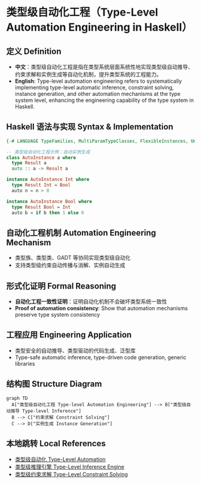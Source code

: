 # 类型级自动化工程（Type-Level Automation Engineering in Haskell）

## 定义 Definition

- **中文**：类型级自动化工程是指在类型系统层面系统性地实现类型级自动推导、约束求解和实例生成等自动化机制，提升类型系统的工程能力。
- **English**: Type-level automation engineering refers to systematically implementing type-level automatic inference, constraint solving, instance generation, and other automation mechanisms at the type system level, enhancing the engineering capability of the type system in Haskell.

## Haskell 语法与实现 Syntax & Implementation

```haskell
{-# LANGUAGE TypeFamilies, MultiParamTypeClasses, FlexibleInstances, UndecidableInstances #-}

-- 类型级自动化工程示例：自动实例生成
class AutoInstance a where
  type Result a
  auto :: a -> Result a

instance AutoInstance Int where
  type Result Int = Bool
  auto n = n > 0

instance AutoInstance Bool where
  type Result Bool = Int
  auto b = if b then 1 else 0
```

## 自动化工程机制 Automation Engineering Mechanism

- 类型族、类型类、GADT 等协同实现类型级自动化
- 支持类型级约束自动传播与消解、实例自动生成

## 形式化证明 Formal Reasoning

- **自动化工程一致性证明**：证明自动化机制不会破坏类型系统一致性
- **Proof of automation consistency**: Show that automation mechanisms preserve type system consistency

## 工程应用 Engineering Application

- 类型安全的自动推导、类型驱动的代码生成、泛型库
- Type-safe automatic inference, type-driven code generation, generic libraries

## 结构图 Structure Diagram

```mermaid
graph TD
  A["类型级自动化工程 Type-level Automation Engineering"] --> B["类型级自动推导 Type-level Inference"]
  B --> C["约束求解 Constraint Solving"]
  C --> D["实例生成 Instance Generation"]
```

## 本地跳转 Local References

- [类型级自动化 Type-Level Automation](../27-Type-Level-Automation/01-Type-Level-Automation-in-Haskell.md)
- [类型级推理引擎 Type-Level Inference Engine](../38-Type-Level-Inference-Engine/01-Type-Level-Inference-Engine-in-Haskell.md)
- [类型级约束求解 Type-Level Constraint Solving](../22-Type-Level-Constraint-Solving/01-Type-Level-Constraint-Solving-in-Haskell.md)
